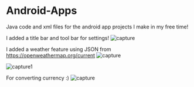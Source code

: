 # Android-Apps
Java code and xml files for the android app projects I make in my free time!

I added a title bar and tool bar for settings!
![capture](https://user-images.githubusercontent.com/26337504/30189545-9a8abd02-9402-11e7-8b2d-01af146675cd.JPG)

I added a weather feature using JSON from https://openweathermap.org/current
![capture](https://user-images.githubusercontent.com/26337504/29238234-bab4f160-7efe-11e7-949c-b46789e0a8ae.JPG)

![capture1](https://user-images.githubusercontent.com/26337504/28702324-39154a5e-732a-11e7-9896-59ee225bd11b.JPG)

For converting currency :)
![capture](https://user-images.githubusercontent.com/26337504/28702092-bbb97388-7328-11e7-9321-e753ac10143d.JPG)


